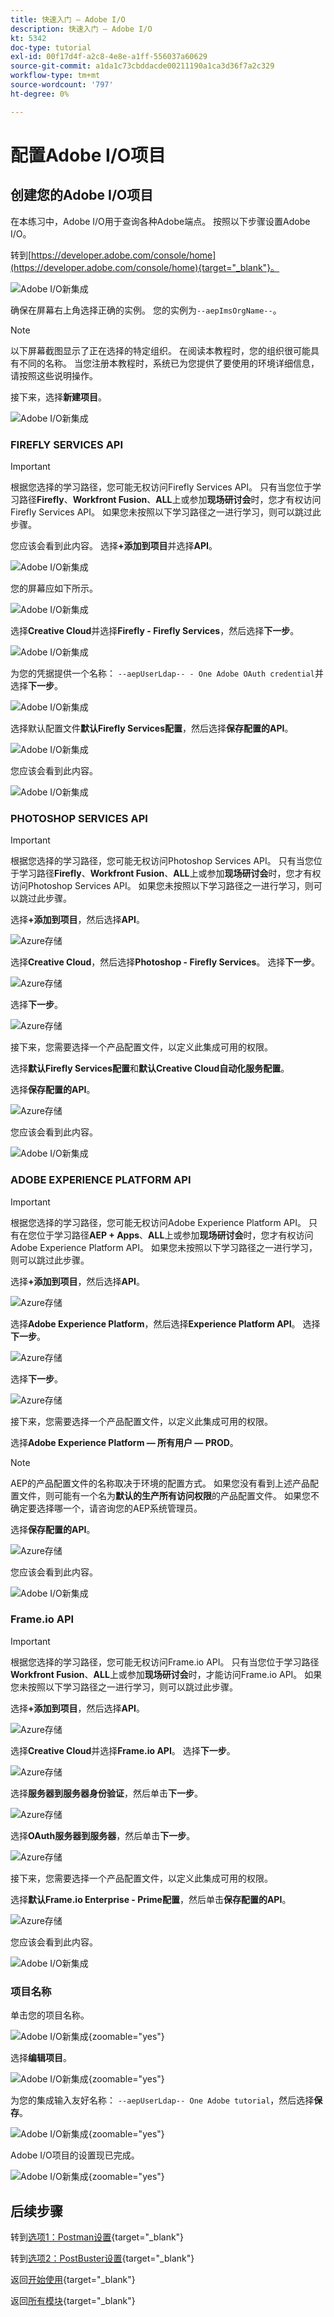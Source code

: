 ```yaml
---
title: 快速入门 — Adobe I/O
description: 快速入门 — Adobe I/O
kt: 5342
doc-type: tutorial
exl-id: 00f17d4f-a2c8-4e8e-a1ff-556037a60629
source-git-commit: a1da1c73cbddacde00211190a1ca3d36f7a2c329
workflow-type: tm+mt
source-wordcount: '797'
ht-degree: 0%

---
```


# 配置Adobe I/O项目

## 创建您的Adobe I/O项目

在本练习中，Adobe I/O用于查询各种Adobe端点。 按照以下步骤设置Adobe I/O。

转到[https://developer.adobe.com/console/home](https://developer.adobe.com/console/home){target="_blank"}。

![Adobe I/O新集成](./images/iohome.png)

确保在屏幕右上角选择正确的实例。 您的实例为`--aepImsOrgName--`。

>[!NOTE]
>
> 以下屏幕截图显示了正在选择的特定组织。 在阅读本教程时，您的组织很可能具有不同的名称。 当您注册本教程时，系统已为您提供了要使用的环境详细信息，请按照这些说明操作。

接下来，选择&#x200B;**新建项目**。

![Adobe I/O新集成](./images/iocomp.png)

### FIREFLY SERVICES API

>[!IMPORTANT]
>
>根据您选择的学习路径，您可能无权访问Firefly Services API。 只有当您位于学习路径&#x200B;**Firefly**、**Workfront Fusion**、**ALL**&#x200B;上或参加&#x200B;**现场研讨会**&#x200B;时，您才有权访问Firefly Services API。 如果您未按照以下学习路径之一进行学习，则可以跳过此步骤。

您应该会看到此内容。 选择&#x200B;**+添加到项目**&#x200B;并选择&#x200B;**API**。

![Adobe I/O新集成](./images/adobe_io_access_api.png)

您的屏幕应如下所示。

![Adobe I/O新集成](./images/api1.png)

选择&#x200B;**Creative Cloud**&#x200B;并选择&#x200B;**Firefly - Firefly Services**，然后选择&#x200B;**下一步**。

![Adobe I/O新集成](./images/api3.png)

为您的凭据提供一个名称： `--aepUserLdap-- - One Adobe OAuth credential`并选择&#x200B;**下一步**。

![Adobe I/O新集成](./images/api4.png)

选择默认配置文件&#x200B;**默认Firefly Services配置**，然后选择&#x200B;**保存配置的API**。

![Adobe I/O新集成](./images/api9.png)

您应该会看到此内容。

![Adobe I/O新集成](./images/api10.png)

### PHOTOSHOP SERVICES API

>[!IMPORTANT]
>
>根据您选择的学习路径，您可能无权访问Photoshop Services API。 只有当您位于学习路径&#x200B;**Firefly**、**Workfront Fusion**、**ALL**&#x200B;上或参加&#x200B;**现场研讨会**&#x200B;时，您才有权访问Photoshop Services API。 如果您未按照以下学习路径之一进行学习，则可以跳过此步骤。
>
选择&#x200B;**+添加到项目**，然后选择&#x200B;**API**。

![Azure存储](./images/ps2.png)

选择&#x200B;**Creative Cloud**，然后选择&#x200B;**Photoshop - Firefly Services**。 选择&#x200B;**下一步**。

![Azure存储](./images/ps3.png)

选择&#x200B;**下一步**。

![Azure存储](./images/ps4.png)

接下来，您需要选择一个产品配置文件，以定义此集成可用的权限。

选择&#x200B;**默认Firefly Services配置**&#x200B;和&#x200B;**默认Creative Cloud自动化服务配置**。

选择&#x200B;**保存配置的API**。

![Azure存储](./images/ps5.png)

您应该会看到此内容。

![Adobe I/O新集成](./images/ps7.png)

### ADOBE EXPERIENCE PLATFORM API

>[!IMPORTANT]
>
>根据您选择的学习路径，您可能无权访问Adobe Experience Platform API。 只有在您位于学习路径&#x200B;**AEP + Apps**、**ALL**&#x200B;上或参加&#x200B;**现场研讨会**&#x200B;时，您才有权访问Adobe Experience Platform API。 如果您未按照以下学习路径之一进行学习，则可以跳过此步骤。

选择&#x200B;**+添加到项目**，然后选择&#x200B;**API**。

![Azure存储](./images/aep1.png)

选择&#x200B;**Adobe Experience Platform**，然后选择&#x200B;**Experience Platform API**。 选择&#x200B;**下一步**。

![Azure存储](./images/aep2.png)

选择&#x200B;**下一步**。

![Azure存储](./images/aep3.png)

接下来，您需要选择一个产品配置文件，以定义此集成可用的权限。

选择&#x200B;**Adobe Experience Platform — 所有用户 — PROD**。

>[!NOTE]
>
>AEP的产品配置文件的名称取决于环境的配置方式。 如果您没有看到上述产品配置文件，则可能有一个名为&#x200B;**默认的生产所有访问权限**&#x200B;的产品配置文件。 如果您不确定要选择哪一个，请咨询您的AEP系统管理员。

选择&#x200B;**保存配置的API**。

![Azure存储](./images/aep4.png)

您应该会看到此内容。

![Adobe I/O新集成](./images/aep5.png)

### Frame.io API

>[!IMPORTANT]
>
>根据您选择的学习路径，您可能无权访问Frame.io API。 只有当您位于学习路径&#x200B;**Workfront Fusion**、**ALL**&#x200B;上或参加&#x200B;**现场研讨会**&#x200B;时，才能访问Frame.io API。 如果您未按照以下学习路径之一进行学习，则可以跳过此步骤。

选择&#x200B;**+添加到项目**，然后选择&#x200B;**API**。

![Azure存储](./images/fiops2.png)

选择&#x200B;**Creative Cloud**&#x200B;并选择&#x200B;**Frame.io API**。 选择&#x200B;**下一步**。

![Azure存储](./images/fiops3.png)

选择&#x200B;**服务器到服务器身份验证**，然后单击&#x200B;**下一步**。

![Azure存储](./images/fiops4.png)

选择&#x200B;**OAuth服务器到服务器**，然后单击&#x200B;**下一步**。

![Azure存储](./images/fiops5.png)

接下来，您需要选择一个产品配置文件，以定义此集成可用的权限。

选择&#x200B;**默认Frame.io Enterprise - Prime配置**，然后单击&#x200B;**保存配置的API**。

![Azure存储](./images/fiops6.png)

您应该会看到此内容。

![Adobe I/O新集成](./images/fiops7.png)

### 项目名称

单击您的项目名称。

![Adobe I/O新集成](./images/api13.png){zoomable="yes"}

选择&#x200B;**编辑项目**。

![Adobe I/O新集成](./images/api14.png){zoomable="yes"}

为您的集成输入友好名称： `--aepUserLdap-- One Adobe tutorial`，然后选择&#x200B;**保存**。

![Adobe I/O新集成](./images/api15.png){zoomable="yes"}

Adobe I/O项目的设置现已完成。

![Adobe I/O新集成](./images/api16.png){zoomable="yes"}

## 后续步骤

转到[选项1：Postman设置](./ex7.md){target="_blank"}

转到[选项2：PostBuster设置](./ex8.md){target="_blank"}

返回[开始使用](./getting-started.md){target="_blank"}

返回[所有模块](./../../../overview.md){target="_blank"}

